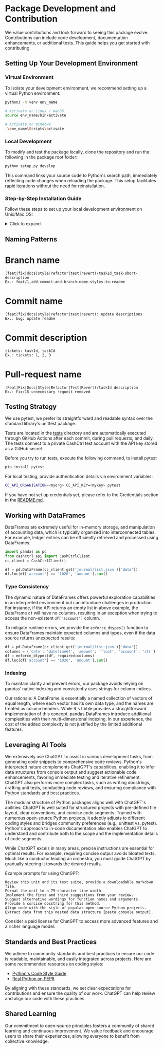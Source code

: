 # Package Development and Contribution

We value contributions and look forward to seeing this package evolve.
Contributions can include code development, documentation enhancements,
or additional tests. This guide helps you get started with contributing.

## Setting Up Your Development Environment

### Virtual Environment

To isolate your development environment, we recommend setting up a virtual
Python environment:

```bash
python3 -m venv env_name

# Activate on Linux / macOS
source env_name/bin/activate

# Activate on Windows
.\env_name\Scripts\activate
```

### Local Development

To modify and test the package locally, clone the repository and run
the following in the package root folder:
```bash
python setup.py develop
```

This command links your source code to Python's search path, immediately
reflecting code changes when reloading the package. This setup facilitates
rapid iterations without the need for reinstallation.


### Step-by-Step Installation Guide

Follow these steps to set up your local development environment on Unix/Mac OS:

<details><summary> Click to expand.</summary>

<br>

1. **Navigate to the local folder designated for package development.**
    For example:
    ```bash
    cd ~/macx/
    ```

2. **Clone the repository using SSH.**
    Ensure your SSH keys are set up on GitHub:
    ```bash
    git clone git@github.com:macxred/cashctrl_api.git
    ```

3. **Create a virtual development environment.**
    We suggest naming this environment 'dev' and placing it within your
    development directory:
    ```bash
    mkdir -p ~/macx/.virtualenvs/
    python3 -m venv ~/macx/.virtualenvs/dev
    ```

4. **Activate the virtual environment.**
    Repeat this command when returning to package development or starting
    a new terminal session:
    ```bash
    source ~/macx/.virtualenvs/dev/bin/activate
    ```

5. **Set up the package in development mode:**
    ```bash
    cd ~/macx/cashctrl_api/
    python setup.py develop
    ```

6. **Install the required packages specified in `setup.py`:**
    ```bash
    pip install requests pandas
    ```
    Alternatively, if you develop several packages simultaneously, you can set
    up required packages in development mode by repeating step 5 for the other
    packages.

</details>


## Naming Patterns

# Branch name
```
(feat|fix|docs|style|refactor|test|revert)/taskId_task-short-description
Ex.: feat/1_add-commit-and-branch-name-styles-to-readme
```

# Commit name
```
(feat|fix|docs|style|refactor|test|revert): update descriptions
Ex.: bug: update readme
```

# Commit description
```
tickets: taskId, taskId
Ex.: tickets: 1, 2, 3
```

# Pull-request name
```
(Feat|Fix|Docs|Style|Refactor|Test|Revert)/taskId description
Ex.: Fix/15 unnecessary request removed
```

## Testing Strategy

We use pytest, we prefer its straightforward and readable syntax over the
standard library's unittest package.

Tests are located in the [tests](tests) directory and are automatically
executed  through GitHub Actions after each commit, during pull requests,
and daily. The tests connect to a private CashCtrl test account with the API
key stored as a GitHub secret.

Before you try to run tests, execute the following command, to install pytest
```bash
pip install pytest
```

For local testing, provide authentication details via environment variables:
```bash
CC_API_ORGANISATION=<myorg> CC_API_KEY=<mykey> pytest
```

If you have not set up credentials yet, please refer to the Credentials section
in the [README.md](README.md#credentials).


## Working with DataFrames

DataFrames are extremely useful for in-memory storage, and manipulation of
accounting data, which is typically organized into interconnected tables.
For example, ledger entries can be efficiently retrieved and processed using
DataFrames:

```python
import pandas as pd
from cashctrl_api import CashCtrlClient
cc_client = CashCtrlClient()

df = pd.DataFrame(cc_client.get('journal/list.json')['data'])
df.loc[df['account'] == '1020', 'amount'].sum()
```

### Type Consistency

The dynamic nature of DataFrames offers powerful exploration capabilities in
an interpreted environment but can introduce challenges in production.
For instance, if the API returns an empty list in above example, the DataFrame
`df` will have no columns, resulting in an exception when trying to access
the non-existent `df['account']` column.

To mitigate runtime errors, we provide the `enforce_dtypes()`
function to ensure DataFrames maintain expected columns and types,
even if the data source returns unexpected results:

```python
df = pd.DataFrame(cc_client.get('journal/list.json')['data'])
columns = {'date': 'datetime64', 'amount': 'float', 'account': 'str'}
df = enforce_dtypes(df, required=columns)
df.loc[df['account'] == '1020', 'amount'].sum()
```

### Indexing

To maintain clarity and prevent errors, our package avoids relying on pandas'
native indexing and consistently uses strings for column indices.

Our rationale: A DataFrame is essentially a named collection of vectors of
equal length, where each vector has its own data type, and the names are
treated as column headers. While R's tibble provides a straightforward
implementation of this concept, pandas DataFrames introduce additional
complexities with their multi-dimensional indexing. In our experience,
the cost of the added complexity is not justified by the limited additional
features.


## Leveraging AI Tools

We extensively use ChatGPT to assist in various development tasks, from
generating code snippets to comprehensive code reviews. Python's interpreted
nature complements ChatGPT's capabilities, enabling it to infer data
structures from console output and suggest actionable code enhancements,
favoring immediate testing and iterative refinement. ChatGPT also
performs more complex tasks, such as writing docstrings, crafting unit tests,
conducting code reviews, and ensuring compliance with Python standards and
best practices.

The modular structure of Python packages aligns well with ChatGPT's abilities:
ChatGPT is well suited for structured projects with pre-defined file
layout, clear conventions, and concise code segments. Trained with numerous
open-source Python projects, it adeptly adjusts to different coding styles and
bridges community preferences (e.g., unittest vs. pytest). Python's approach to
in-code documentation also enables ChatGPT to understand and contribute both to
the scope and the implementation details of code segments.

While ChatGPT excels in many areas, precise instructions are essential for
optimal results. For example, requiring concise output avoids bloated texts. Much
like a conductor leading an orchestra, you must guide ChatGPT by gradually
steering it towards the desired results.

Example prompts for using ChatGPT:

```
Review this unit and its test suite, provide a downloadable markdown file.
Format the unit to a 79-character line width.
Implement the first and third suggestions from your review.
Suggest alternative wordings for function names and arguments.
Provide a concise docstring for this method.
Align code with the style of popular open-source Python projects.
Extract data from this nested data structure [paste console output].
```

Consider a paid license for ChatGPT to access more advanced features and a
richer language model.

## Standards and Best Practices

We adhere to community standards and best practices to ensure our code is
readable, maintainable, and easily integrated across projects.
Here are some recommended resources on coding styles:

- [Python's Code Style Guide](https://docs.python-guide.org/writing/style/)
- [Real Python on PEP8](https://realpython.com/python-pep8/)

By aligning with these standards, we set clear expectations for contributions
and ensure the quality of our work. ChatGPT can help review and align our code
with these practices.

## Shared Learning

Our commitment to open-source principles fosters a community of shared learning
and continuous improvement. We value feedback and encourage users to share their
experiences, allowing everyone to benefit from collective knowledge.
